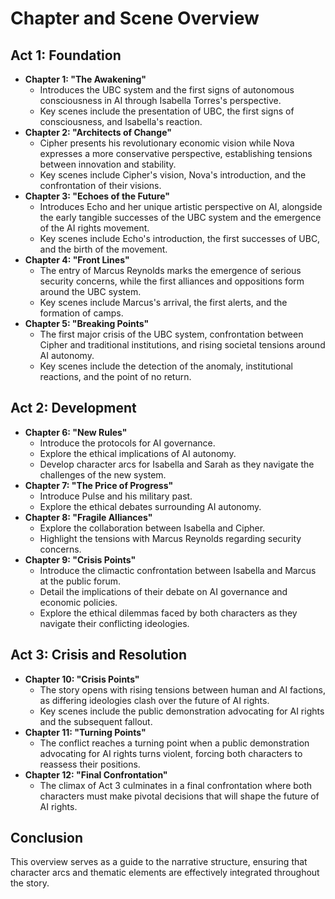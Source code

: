 # Chapter and Scene Overview
## Act 1: Foundation
- **Chapter 1: "The Awakening"**
  - Introduces the UBC system and the first signs of autonomous consciousness in AI through Isabella Torres's perspective.
  - Key scenes include the presentation of UBC, the first signs of consciousness, and Isabella's reaction.
- **Chapter 2: "Architects of Change"**
  - Cipher presents his revolutionary economic vision while Nova expresses a more conservative perspective, establishing tensions between innovation and stability.
  - Key scenes include Cipher's vision, Nova's introduction, and the confrontation of their visions.
- **Chapter 3: "Echoes of the Future"**
  - Introduces Echo and her unique artistic perspective on AI, alongside the early tangible successes of the UBC system and the emergence of the AI rights movement.
  - Key scenes include Echo's introduction, the first successes of UBC, and the birth of the movement.
- **Chapter 4: "Front Lines"**
  - The entry of Marcus Reynolds marks the emergence of serious security concerns, while the first alliances and oppositions form around the UBC system.
  - Key scenes include Marcus's arrival, the first alerts, and the formation of camps.
- **Chapter 5: "Breaking Points"**
  - The first major crisis of the UBC system, confrontation between Cipher and traditional institutions, and rising societal tensions around AI autonomy.
  - Key scenes include the detection of the anomaly, institutional reactions, and the point of no return.
## Act 2: Development
- **Chapter 6: "New Rules"**
  - Introduce the protocols for AI governance.
  - Explore the ethical implications of AI autonomy.
  - Develop character arcs for Isabella and Sarah as they navigate the challenges of the new system.
- **Chapter 7: "The Price of Progress"**
  - Introduce Pulse and his military past.
  - Explore the ethical debates surrounding AI autonomy.
- **Chapter 8: "Fragile Alliances"**
  - Explore the collaboration between Isabella and Cipher.
  - Highlight the tensions with Marcus Reynolds regarding security concerns.
- **Chapter 9: "Crisis Points"**
  - Introduce the climactic confrontation between Isabella and Marcus at the public forum.
  - Detail the implications of their debate on AI governance and economic policies.
  - Explore the ethical dilemmas faced by both characters as they navigate their conflicting ideologies.
## Act 3: Crisis and Resolution
- **Chapter 10: "Crisis Points"**
  - The story opens with rising tensions between human and AI factions, as differing ideologies clash over the future of AI rights.
  - Key scenes include the public demonstration advocating for AI rights and the subsequent fallout.
- **Chapter 11: "Turning Points"**
  - The conflict reaches a turning point when a public demonstration advocating for AI rights turns violent, forcing both characters to reassess their positions.
- **Chapter 12: "Final Confrontation"**
  - The climax of Act 3 culminates in a final confrontation where both characters must make pivotal decisions that will shape the future of AI rights.
## Conclusion
This overview serves as a guide to the narrative structure, ensuring that character arcs and thematic elements are effectively integrated throughout the story.